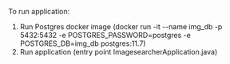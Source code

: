 To run application:
1. Run Postgres docker image (docker run -it --name img_db -p 5432:5432 -e POSTGRES_PASSWORD=postgres -e POSTGRES_DB=img_db postgres:11.7)
2. Run application (entry point ImagesearcherApplication.java)